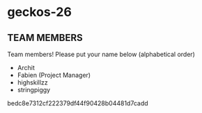 # geckos-26
## TEAM MEMBERS
Team members! Please put your name below (alphabetical order)
  * Archit 
  * Fabien (Project Manager)
  * highskillzz
  * stringpiggy
  
  bedc8e7312cf222379df44f90428b04481d7cadd
